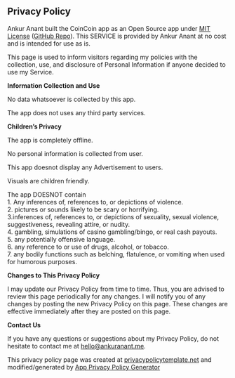 ## Privacy Policy

Ankur Anant built the CoinCoin app as an Open Source app under [MIT License](https://github.com/anantankur/CoinCoin/blob/master/LICENSE) ([GitHub Repo](https://github.com/anantankur/CoinCoin)). This SERVICE is provided by Ankur Anant at no cost and is intended for use as is.

This page is used to inform visitors regarding my policies with the collection, use, and disclosure of Personal Information if anyone decided to use my Service.

**Information Collection and Use**

No data whatsoever is collected by this app.

The app does not uses any third party services.

**Children’s Privacy**

The app is completely offline. 

No personal information is collected from user. 

This app doesnot display any Advertisement to users.

Visuals are children friendly.

The app DOESNOT contain <br>
	1. Any inferences of, references to, or depictions of violence. <br>
	2. pictures or sounds likely to be scary or horrifying. <br>
	3.inferences of, references to, or depictions of sexuality, sexual violence, suggestiveness, revealing attire, or nudity. <br>
	4. gambling, simulations of casino gambling/bingo, or real cash payouts. <br>
	5. any potentially offensive language. <br>
	6. any reference to or use of drugs, alcohol, or tobacco. <br>
	7. any bodily functions such as belching, flatulence, or vomiting when used for humorous purposes. <br>

**Changes to This Privacy Policy**

I may update our Privacy Policy from time to time. Thus, you are advised to review this page periodically for any changes. I will notify you of any changes by posting the new Privacy Policy on this page. These changes are effective immediately after they are posted on this page.

**Contact Us**

If you have any questions or suggestions about my Privacy Policy, do not hesitate to contact me at hello@ankuranant.me.

This privacy policy page was created at [privacypolicytemplate.net](https://privacypolicytemplate.net) and modified/generated by [App Privacy Policy Generator](https://app-privacy-policy-generator.firebaseapp.com/)